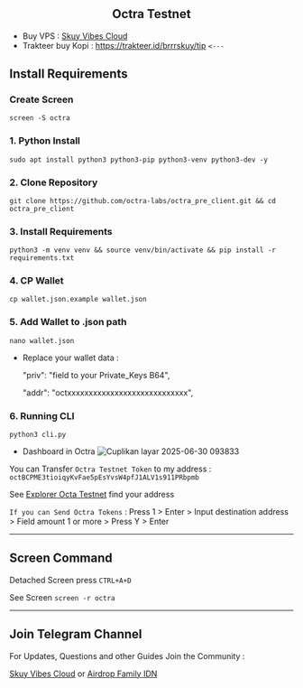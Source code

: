 # <h2 align=center>Octra Testnet</h2>
- Buy VPS : [Skuy Vibes Cloud](t.me/skuycloud)
- Trakteer buy Kopi : https://trakteer.id/brrrskuy/tip `<---`

## Install Requirements
### Create Screen
  ```
  screen -S octra
  ```
### 1. Python Install
  ```
  sudo apt install python3 python3-pip python3-venv python3-dev -y
  ```
### 2. Clone Repository 
  ```
  git clone https://github.com/octra-labs/octra_pre_client.git && cd octra_pre_client
  ```
### 3. Install Requirements
  ```
  python3 -m venv venv && source venv/bin/activate && pip install -r requirements.txt
  ```
### 4. CP Wallet
  ```
  cp wallet.json.example wallet.json
  ```
### 5. Add Wallet to .json path
  ```
  nano wallet.json
  ```
  - Replace your wallet data :
  
    "priv": "field to your Private_Keys B64",
  
    "addr": "octxxxxxxxxxxxxxxxxxxxxxxxxxxxx",
### 6. Running CLI
  ```
  python3 cli.py
  ```
- Dashboard in Octra
![Cuplikan layar 2025-06-30 093833](https://github.com/user-attachments/assets/1d3d1046-f073-42dc-8593-4e6be07c6044)

You can Transfer `Octra Testnet Token` to my address : `octBCPME3tioiqyKvFae5pEsYvsW4pfJ1ALV1s911PRbpmb`

See [Explorer Octa Testnet](https://octrascan.io/) find your address

`If you can Send Octra Tokens` : Press 1 > Enter > Input destination address > Field amount 1 or more > Press Y > Enter

----------------------------------------------------------
## Screen Command

Detached Screen press `CTRL+A+D`

See Screen `screen -r octra`

----------------------------------------------------------
## Join Telegram Channel 
For Updates, Questions and other Guides Join the Community :

[Skuy Vibes Cloud](https://t.me/skuycloud) or [Airdrop Family IDN](https://t.me/AirdropFamilyIDN)
